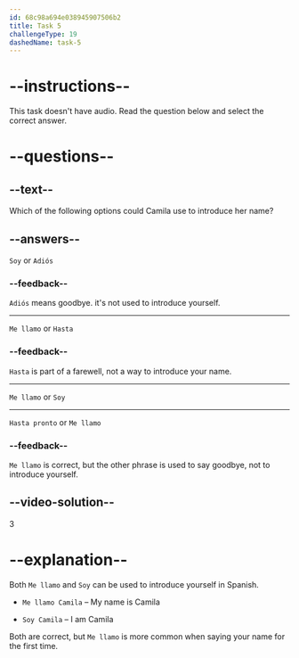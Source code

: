 ```yaml
---
id: 68c98a694e038945907506b2
title: Task 5
challengeType: 19
dashedName: task-5
---
```


<!-- (No Audio) -->

# --instructions--

This task doesn't have audio. Read the question below and select the correct answer.

# --questions--

## --text--

Which of the following options could Camila use to introduce her name?

## --answers--

`Soy` or `Adiós`

### --feedback--

`Adiós` means goodbye. it's not used to introduce yourself.

---

`Me llamo` or `Hasta`

### --feedback--

`Hasta` is part of a farewell, not a way to introduce your name.

---

`Me llamo` or `Soy`

---

`Hasta pronto` or `Me llamo`

### --feedback--

`Me llamo` is correct, but the other phrase is used to say goodbye, not to introduce yourself.

## --video-solution--

3

# --explanation--

Both `Me llamo` and `Soy` can be used to introduce yourself in Spanish.

- `Me llamo Camila` – My name is Camila  

- `Soy Camila` – I am Camila  

Both are correct, but `Me llamo` is more common when saying your name for the first time.
